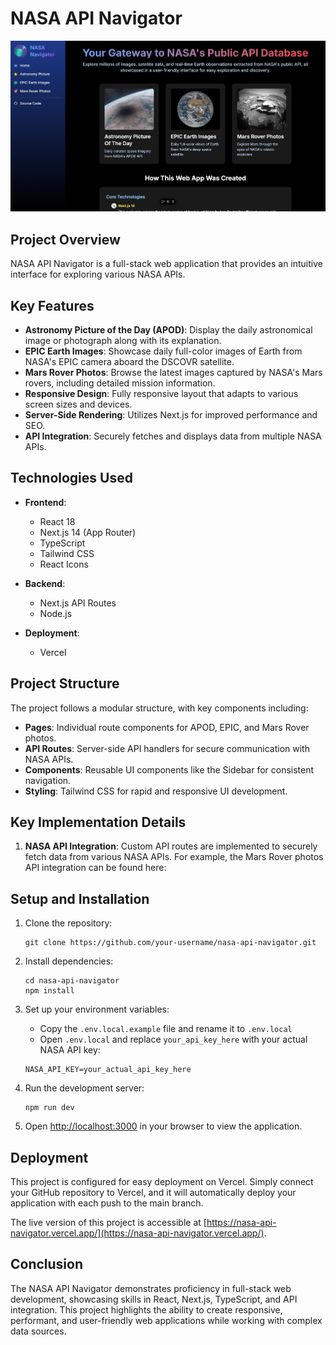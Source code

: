 # NASA API Navigator

![NASA API Navigator Screenshot](./public/screenshot1.png)

## Project Overview

NASA API Navigator is a full-stack web application that provides an intuitive interface for exploring various NASA APIs.

## Key Features

- **Astronomy Picture of the Day (APOD)**: Display the daily astronomical image or photograph along with its explanation.
- **EPIC Earth Images**: Showcase daily full-color images of Earth from NASA's EPIC camera aboard the DSCOVR satellite.
- **Mars Rover Photos**: Browse the latest images captured by NASA's Mars rovers, including detailed mission information.
- **Responsive Design**: Fully responsive layout that adapts to various screen sizes and devices.
- **Server-Side Rendering**: Utilizes Next.js for improved performance and SEO.
- **API Integration**: Securely fetches and displays data from multiple NASA APIs.

## Technologies Used

- **Frontend**:

  - React 18
  - Next.js 14 (App Router)
  - TypeScript
  - Tailwind CSS
  - React Icons

- **Backend**:

  - Next.js API Routes
  - Node.js

- **Deployment**:
  - Vercel

## Project Structure

The project follows a modular structure, with key components including:

- **Pages**: Individual route components for APOD, EPIC, and Mars Rover photos.
- **API Routes**: Server-side API handlers for secure communication with NASA APIs.
- **Components**: Reusable UI components like the Sidebar for consistent navigation.
- **Styling**: Tailwind CSS for rapid and responsive UI development.

## Key Implementation Details

1. **NASA API Integration**: Custom API routes are implemented to securely fetch data from various NASA APIs. For example, the Mars Rover photos API integration can be found here:

## Setup and Installation

1. Clone the repository:

   ```
   git clone https://github.com/your-username/nasa-api-navigator.git
   ```

2. Install dependencies:

   ```
   cd nasa-api-navigator
   npm install
   ```

3. Set up your environment variables:

   - Copy the `.env.local.example` file and rename it to `.env.local`
   - Open `.env.local` and replace `your_api_key_here` with your actual NASA API key:

   ```
   NASA_API_KEY=your_actual_api_key_here
   ```

4. Run the development server:

   ```
   npm run dev
   ```

5. Open [http://localhost:3000](http://localhost:3000) in your browser to view the application.

## Deployment

This project is configured for easy deployment on Vercel. Simply connect your GitHub repository to Vercel, and it will automatically deploy your application with each push to the main branch.

The live version of this project is accessible at [https://nasa-api-navigator.vercel.app/](https://nasa-api-navigator.vercel.app/).

## Conclusion

The NASA API Navigator demonstrates proficiency in full-stack web development, showcasing skills in React, Next.js, TypeScript, and API integration. This project highlights the ability to create responsive, performant, and user-friendly web applications while working with complex data sources.
